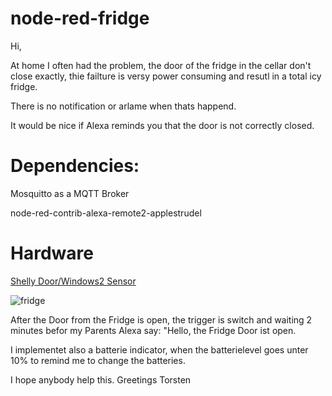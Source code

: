 # node-red-fridge

Hi,

At home I often had the problem, the door of the fridge in the cellar don't close exactly, thie failture is versy power consuming and resutl in a total icy fridge.

There is no notification or arlame when thats happend.

It would be nice if Alexa reminds you that the door is not correctly closed.

# Dependencies:

Mosquitto as a MQTT Broker

node-red-contrib-alexa-remote2-applestrudel

# Hardware

[Shelly Door/Windows2 Sensor](https://www.kab24.de/strom-licht/shelly-doorwindow-2-sensor-drahtloser-intelligenter-tuer-fenstersensor-lux-messung.html)

![fridge](https://github.com/user-attachments/assets/cf6a8556-757c-49e2-a26d-7235f27f4d19)


After the Door from the Fridge is open, the trigger is switch and waiting 2 minutes befor my Parents Alexa say: 
"Hello, the Fridge Door ist open.

I implementet also a batterie indicator, when the batterielevel goes unter 10% to remind me to change the batteries.

I hope anybody help this.
Greetings Torsten

